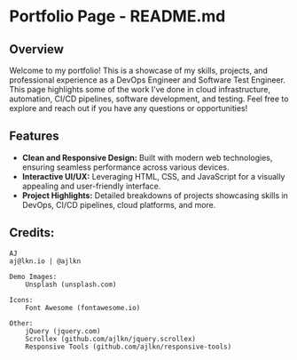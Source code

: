 # Portfolio Page - README.md

## Overview

Welcome to my portfolio! This is a showcase of my skills, projects, and professional experience as a DevOps Engineer and Software Test Engineer. This page highlights some of the work I’ve done in cloud infrastructure, automation, CI/CD pipelines, software development, and testing. Feel free to explore and reach out if you have any questions or opportunities!

## Features

* **Clean and Responsive Design:** Built with modern web technologies, ensuring seamless performance across various devices.
* **Interactive UI/UX:** Leveraging HTML, CSS, and JavaScript for a visually appealing and user-friendly interface.
* **Project Highlights:** Detailed breakdowns of projects showcasing skills in DevOps, CI/CD pipelines, cloud platforms, and more.
<!-- * **Resume Section:** A downloadable copy of my professional resume.
* **Contact Form:** Integrated contact form for inquiries or collaboration requests.-->

## Credits:

	AJ
	aj@lkn.io | @ajlkn

	Demo Images:
		Unsplash (unsplash.com)

	Icons:
		Font Awesome (fontawesome.io)

	Other:
		jQuery (jquery.com)
		Scrollex (github.com/ajlkn/jquery.scrollex)
		Responsive Tools (github.com/ajlkn/responsive-tools)